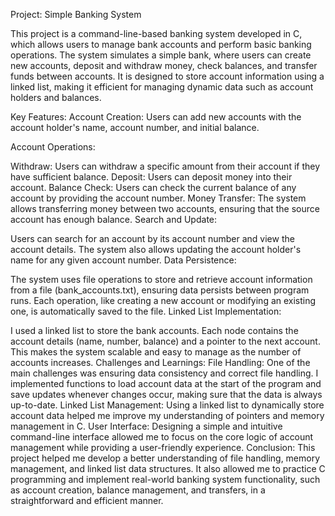 Project: Simple Banking System

This project is a command-line-based banking system developed in C, which allows users to manage bank accounts and perform basic banking operations. The system simulates a simple bank, where users can create new accounts, deposit and withdraw money, check balances, and transfer funds between accounts. It is designed to store account information using a linked list, making it efficient for managing dynamic data such as account holders and balances.

Key Features:
Account Creation: Users can add new accounts with the account holder's name, account number, and initial balance.

Account Operations:

Withdraw: Users can withdraw a specific amount from their account if they have sufficient balance.
Deposit: Users can deposit money into their account.
Balance Check: Users can check the current balance of any account by providing the account number.
Money Transfer: The system allows transferring money between two accounts, ensuring that the source account has enough balance.
Search and Update:

Users can search for an account by its account number and view the account details.
The system also allows updating the account holder's name for any given account number.
Data Persistence:

The system uses file operations to store and retrieve account information from a file (bank_accounts.txt), ensuring data persists between program runs.
Each operation, like creating a new account or modifying an existing one, is automatically saved to the file.
Linked List Implementation:

I used a linked list to store the bank accounts. Each node contains the account details (name, number, balance) and a pointer to the next account. This makes the system scalable and easy to manage as the number of accounts increases.
Challenges and Learnings:
File Handling: One of the main challenges was ensuring data consistency and correct file handling. I implemented functions to load account data at the start of the program and save updates whenever changes occur, making sure that the data is always up-to-date.
Linked List Management: Using a linked list to dynamically store account data helped me improve my understanding of pointers and memory management in C.
User Interface: Designing a simple and intuitive command-line interface allowed me to focus on the core logic of account management while providing a user-friendly experience.
Conclusion:
This project helped me develop a better understanding of file handling, memory management, and linked list data structures. It also allowed me to practice C programming and implement real-world banking system functionality, such as account creation, balance management, and transfers, in a straightforward and efficient manner.
